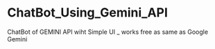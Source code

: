 # ChatBot_Using_Gemini_API
ChatBot of GEMINI API wiht Simple UI _ works free as same as Google Gemini
